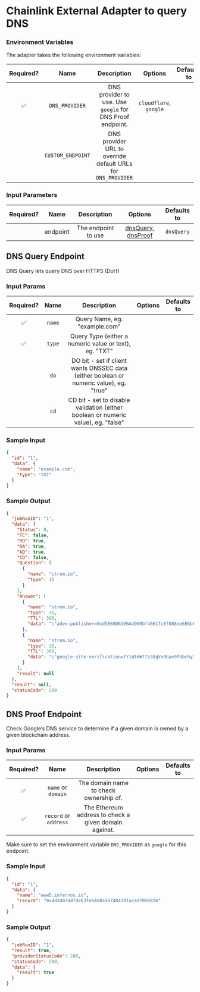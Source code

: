 # Chainlink External Adapter to query DNS

### Environment Variables

The adapter takes the following environment variables:

| Required? |       Name        |                         Description                          |        Options         | Defaults to |
| :-------: | :---------------: | :----------------------------------------------------------: | :--------------------: | :---------: |
|    ✅     |  `DNS_PROVIDER`   |  DNS provider to use. Use `google` for DNS Proof endpoint.   | `cloudflare`, `google` |             |
|           | `CUSTOM_ENDPOINT` | DNS provider URL to override default URLs for `DNS_PROVIDER` |                        |

### Input Parameters

| Required? |   Name   |     Description     |                             Options                              | Defaults to |
| :-------: | :------: | :-----------------: | :--------------------------------------------------------------: | :---------: |
|           | endpoint | The endpoint to use | [dnsQuery](#dns-query-endpoint), [dnsProof](#dns-proof-endpoint) | `dnsQuery`  |

## DNS Query Endpoint

DNS Query lets query DNS over HTTPS (DoH)

### Input Params

| Required? |  Name  |                                      Description                                       | Options | Defaults to |
| :-------: | :----: | :------------------------------------------------------------------------------------: | :-----: | :---------: |
|    ✅     | `name` |                             Query Name, eg. "example.com"                              |         |             |
|    ✅     | `type` |                 Query Type (either a numeric value or text), eg. "TXT"                 |         |             |
|           |  `do`  | DO bit - set if client wants DNSSEC data (either boolean or numeric value), eg. "true" |         |             |
|           |  `cd`  |   CD bit - set to disable validation (either boolean or numeric value), eg. "false"    |         |             |

### Sample Input

```json
{
  "id": "1",
  "data": {
    "name": "example.com",
    "type": "TXT"
  }
}
```

### Sample Output

```json
{
  "jobRunID": "1",
  "data": {
    "Status": 0,
    "TC": false,
    "RD": true,
    "RA": true,
    "AD": true,
    "CD": false,
    "Question": [
      {
        "name": "strem.io",
        "type": 16
      }
    ],
    "Answer": [
      {
        "name": "strem.io",
        "type": 16,
        "TTL": 300,
        "data": "\"adex-publisher=0xd5860D6196A4900bf46617cEf088ee6E6b61C9d6\""
      },
      {
        "name": "strem.io",
        "type": 16,
        "TTL": 300,
        "data": "\"google-site-verification=tYiWtmWtTz38gVx0Gav9fUbchyTbSnd2PKwlyC54ec0\""
      }
    ],
    "result": null
  },
  "result": null,
  "statusCode": 200
}
```

## DNS Proof Endpoint

Check Google’s DNS service to determine if a given domain is owned by a given blockchain address.

### Input Params

| Required? |         Name          |                      Description                      | Options | Defaults to |
| :-------: | :-------------------: | :---------------------------------------------------: | :-----: | :---------: |
|    ✅     |  `name` or `domain`   |        The domain name to check ownership of.         |         |             |
|    ✅     | `record` or `address` | The Ethereum address to check a given domain against. |         |             |

Make sure to set the environment variable `DNS_PROVIDER` as `google` for this endpoint.

### Sample Input

```json
{
  "id": "1",
  "data": {
    "name": "www5.infernos.io",
    "record": "0x4d3407ddfdeb3feb4e8a167484701aced7056826"
  }
}
```

### Sample Output

```json
{
  "jobRunID": "1",
  "result": true,
  "providerStatusCode": 200,
  "statusCode": 200,
  "data": {
    "result": true
  }
}
```
